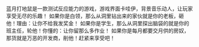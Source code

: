 蓝月打地鼠是一款测试反应能力的游戏，游戏界面卡哇伊，背景音乐动人，让玩家享受无尽的乐趣！
如果你是白领，那么从洞里钻出来的家伙就是你的老板，砸他！理由：让你不给我发奖金！
如果你是学生，那么从洞里探出脑袋的就是你的班主任，轮他！你懂的：让你留那么多作业！
如果你是每月都要交月供的房奴，那货就是万恶的开发商，削他！赶紧来享受吧！
